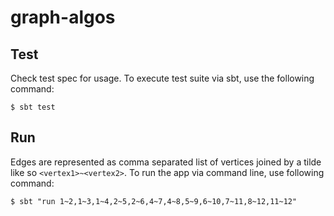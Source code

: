 # graph-algos

## Test
Check test spec for usage. To execute test suite via sbt, use the following command:
```
$ sbt test
```

## Run
Edges are represented as comma separated list of vertices joined by a tilde like so `<vertex1>~<vertex2>`. To run the app via command line, use following command:
```
$ sbt "run 1~2,1~3,1~4,2~5,2~6,4~7,4~8,5~9,6~10,7~11,8~12,11~12"
```
